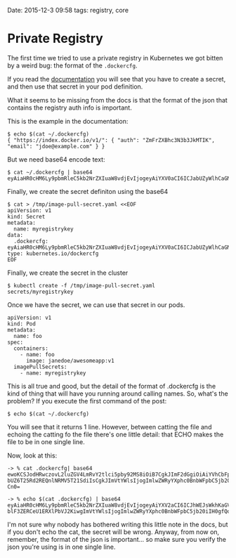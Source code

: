 Date: 2015-12-3 09:58
tags: registry, core

Private Registry
======================

The first time we tried to use a private registry in Kubernetes we got bitten by a weird bug: the format of the `.dockercfg`.

If you read the [documentation](http://kubernetes.io/v1.1/docs/user-guide/images.html) you will see that you have to create a secret, and then use that secret in your pod definition.

What it seems to be missing from the docs is that the format of the json that contains the registry auth info is important.

This is the example in the documentation:

    $ echo $(cat ~/.dockercfg)
    { "https://index.docker.io/v1/": { "auth": "ZmFrZXBhc3N3b3JkMTIK", "email": "jdoe@example.com" } }

But we need base64 encode text:

    $ cat ~/.dockercfg | base64
    eyAiaHR0cHM6Ly9pbmRleC5kb2NrZXIuaW8vdjEvIjogeyAiYXV0aCI6ICJabUZyWlhCaGMzTjNiM0prTVRJSyIsICJlbWFpbCI6ICJqZG9lQGV4YW1wbGUuY29tIiB9IH0K

Finally, we create the secret definiton using the base64

    $ cat > /tmp/image-pull-secret.yaml <<EOF
    apiVersion: v1
    kind: Secret
    metadata:
      name: myregistrykey
    data:
      .dockercfg: eyAiaHR0cHM6Ly9pbmRleC5kb2NrZXIuaW8vdjEvIjogeyAiYXV0aCI6ICJabUZyWlhCaGMzTjNiM0prTVRJSyIsICJlbWFpbCI6ICJqZG9lQGV4YW1wbGUuY29tIiB9IH0K
    type: kubernetes.io/dockercfg
    EOF

Finally, we create the secret in the cluster

    $ kubectl create -f /tmp/image-pull-secret.yaml
    secrets/myregistrykey

Once we have the secret, we can use that secret in our pods.

    apiVersion: v1
    kind: Pod
    metadata:
      name: foo
    spec:
      containers:
        - name: foo
          image: janedoe/awesomeapp:v1
      imagePullSecrets:
        - name: myregistrykey

This is all true and good, but the detail of the format of .dockercfg is the kind of thing that will have you running around calling names. So, what's the problem? If you execute the first command of the post:

    $ echo $(cat ~/.dockercfg)

You will see that it returns 1 line. However, between catting the file and echoing the catting fo the file there's one little detail: that ECHO makes the file to be in one single line.

Now, look at this:

    -> % cat .dockercfg| base64
    ewoKCSJodHRwczovL2luZGV4LmRvY2tlci5pby92MS8iOiB7CgkJImF2dGgiOiAiYVhCbFpISmhl
    bUZ6T25Rd2REQnlNRMV5T21SdiIsCgkJImVtYWlsIjogImlwZWRyYXphc0BnbWFpbC5jb20iCgl9
    Cn0=

    -> % echo $(cat .dockercfg) | base64
    eyAiaHR0cHM6Ly9pbmRleC5kb2NrZXIuaW8vdjEvIjogeyAiYXV2aCI6ICJhWEJsWkhKaGVtRnpP
    blF3ZERCeU1ERXlPbVJ2KiwgImVtYWlsIjogImlwZWRyYXphc0BnbWFpbC5jb20iIH0gfQo=


I'm not sure why nobody has bothered writing this little note in the docs, but if you don't echo the cat, the secret will be wrong. Anyway, from now on, remember, the format of the json is important... so make sure you verify the json you're using is in one single line.


